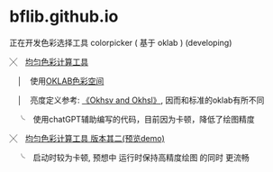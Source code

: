 # bflib.github.io
正在开发色彩选择工具 colorpicker ( 基于 oklab ) (developing)

╳　[均匀色彩计算工具](.\html\colorpicker_v1.html)

　│　使用[OKLAB色彩空间](https://bottosson.github.io/)

　│　亮度定义参考: [《Okhsv and Okhsl》](https://bottosson.github.io/posts/colorpicker/), 因而和标准的oklab有所不同

　╰　使用chatGPT辅助编写的代码，目前因为卡顿，降低了绘图精度

╳　[均匀色彩计算工具 版本其二(预览demo)](.\html\z_demo_gamut_v2.html)

　╰　启动时较为卡顿, 预想中 运行时保持高精度绘图 的同时 更流畅